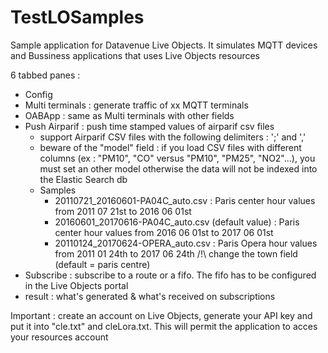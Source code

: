 # TestLOSamples

Sample application for Datavenue Live Objects.
It simulates MQTT devices and Bussiness applications that uses Live Objects resources

6 tabbed panes : 
- Config
- Multi terminals : generate traffic of xx MQTT terminals
- OABApp : same as Multi terminals with other fields 
- Push Airparif : push time stamped values of airparif csv files
	- support Airparif CSV files with the following delimiters : ';' and ',' 
	- beware of the "model" field : if you load CSV files with different columns (ex : "PM10", "CO" versus "PM10", "PM25", "NO2"...), you must set an other model otherwise the data will not be indexed into the Elastic Search db
	- Samples
		- 20110721_20160601-PA04C_auto.csv : Paris center hour values from 2011 07 21st to 2016 06 01st
		- 20160601_20170616-PA04C_auto.csv (default value) : Paris center hour values from 2016 06 01st to 2017 06 01st
		- 20110124_20170624-OPERA_auto.csv : Paris Opera hour values from 2011 01 24th to 2017 06 24th
		/!\ change the town field (default = paris centre)
- Subscribe : subscribe to a route or a fifo. The fifo has to be configured in the Live Objects portal
- result : what's generated & what's received on subscriptions

Important : create an account on Live Objects, generate your API key and put it into "cle.txt" and cleLora.txt. This will permit the application to acces your resources account 

